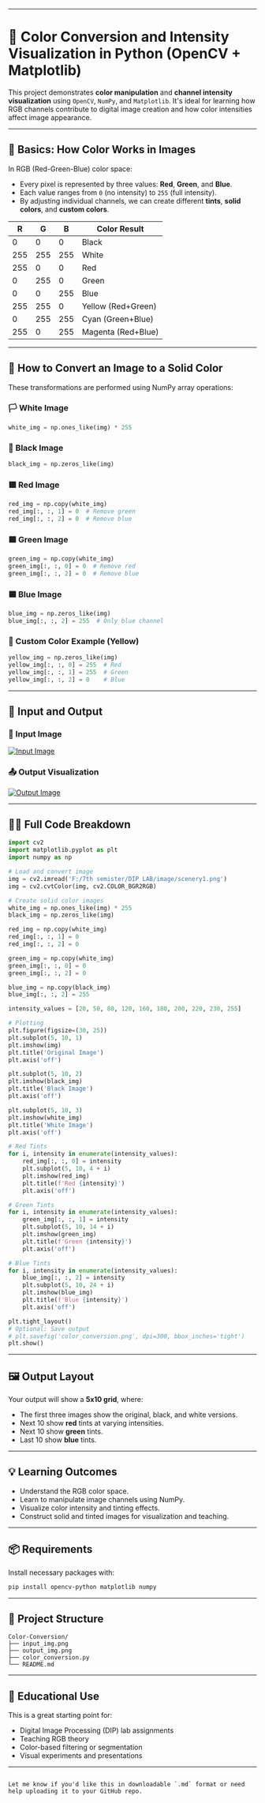 
---


# 🎨 Color Conversion and Intensity Visualization in Python (OpenCV + Matplotlib)

This project demonstrates **color manipulation** and **channel intensity visualization** using `OpenCV`, `NumPy`, and `Matplotlib`. It's ideal for learning how RGB channels contribute to digital image creation and how color intensities affect image appearance.

---

## 📘 Basics: How Color Works in Images

In RGB (Red-Green-Blue) color space:

- Every pixel is represented by three values: **Red**, **Green**, and **Blue**.
- Each value ranges from `0` (no intensity) to `255` (full intensity).
- By adjusting individual channels, we can create different **tints**, **solid colors**, and **custom colors**.

| R   | G   | B   | Color Result       |
| --- | --- | --- | ------------------ |
| 0   | 0   | 0   | Black              |
|255  |255  |255  | White              |
|255  | 0   | 0   | Red                |
| 0   |255  | 0   | Green              |
| 0   | 0   |255  | Blue               |
|255  |255  | 0   | Yellow (Red+Green) |
| 0   |255  |255  | Cyan (Green+Blue)  |
|255  | 0   |255  | Magenta (Red+Blue) |

---

## 🔧 How to Convert an Image to a Solid Color

These transformations are performed using NumPy array operations:

### 🏳️ White Image
```python
white_img = np.ones_like(img) * 255
````

### 🏴 Black Image

```python
black_img = np.zeros_like(img)
```

### 🟥 Red Image

```python
red_img = np.copy(white_img)
red_img[:, :, 1] = 0  # Remove green
red_img[:, :, 2] = 0  # Remove blue
```

### 🟩 Green Image

```python
green_img = np.copy(white_img)
green_img[:, :, 0] = 0  # Remove red
green_img[:, :, 2] = 0  # Remove blue
```

### 🟦 Blue Image

```python
blue_img = np.zeros_like(img)
blue_img[:, :, 2] = 255  # Only blue channel
```

### 🌈 Custom Color Example (Yellow)

```python
yellow_img = np.zeros_like(img)
yellow_img[:, :, 0] = 255  # Red
yellow_img[:, :, 1] = 255  # Green
yellow_img[:, :, 2] = 0    # Blue
```

---

## 🧾 Input and Output

### 🔗 Input Image

[![Input Image](https://github.com/Mahfuzar148/Digital-Image-Processing-Lab/blob/main/Color%20Conversion%20Of%20Image/input_img.png?raw=true)](https://github.com/Mahfuzar148/Digital-Image-Processing-Lab/blob/main/Color%20Conversion%20Of%20Image/input_img.png)

### 📤 Output Visualization

[![Output Image](https://github.com/Mahfuzar148/Digital-Image-Processing-Lab/blob/main/Color%20Conversion%20Of%20Image/output_img.png?raw=true)](https://github.com/Mahfuzar148/Digital-Image-Processing-Lab/blob/main/Color%20Conversion%20Of%20Image/output_img.png)

---

## 🧑‍💻 Full Code Breakdown

```python
import cv2
import matplotlib.pyplot as plt
import numpy as np

# Load and convert image
img = cv2.imread('F:/7th semister/DIP LAB/image/scenery1.png')
img = cv2.cvtColor(img, cv2.COLOR_BGR2RGB)

# Create solid color images
white_img = np.ones_like(img) * 255
black_img = np.zeros_like(img)

red_img = np.copy(white_img)
red_img[:, :, 1] = 0
red_img[:, :, 2] = 0

green_img = np.copy(white_img)
green_img[:, :, 0] = 0
green_img[:, :, 2] = 0

blue_img = np.copy(black_img)
blue_img[:, :, 2] = 255

intensity_values = [20, 50, 80, 120, 160, 180, 200, 220, 230, 255]

# Plotting
plt.figure(figsize=(30, 25))
plt.subplot(5, 10, 1)
plt.imshow(img)
plt.title('Original Image')
plt.axis('off')

plt.subplot(5, 10, 2)
plt.imshow(black_img)
plt.title('Black Image')
plt.axis('off')

plt.subplot(5, 10, 3)
plt.imshow(white_img)
plt.title('White Image')
plt.axis('off')

# Red Tints
for i, intensity in enumerate(intensity_values):
    red_img[:, :, 0] = intensity
    plt.subplot(5, 10, 4 + i)
    plt.imshow(red_img)
    plt.title(f'Red {intensity}')
    plt.axis('off')

# Green Tints
for i, intensity in enumerate(intensity_values):
    green_img[:, :, 1] = intensity
    plt.subplot(5, 10, 14 + i)
    plt.imshow(green_img)
    plt.title(f'Green {intensity}')
    plt.axis('off')

# Blue Tints
for i, intensity in enumerate(intensity_values):
    blue_img[:, :, 2] = intensity
    plt.subplot(5, 10, 24 + i)
    plt.imshow(blue_img)
    plt.title(f'Blue {intensity}')
    plt.axis('off')

plt.tight_layout()
# Optional: Save output
# plt.savefig('color_conversion.png', dpi=300, bbox_inches='tight')
plt.show()
```

---

## 🖼️ Output Layout

Your output will show a **5x10 grid**, where:

* The first three images show the original, black, and white versions.
* Next 10 show **red** tints at varying intensities.
* Next 10 show **green** tints.
* Last 10 show **blue** tints.

---

## 💡 Learning Outcomes

* Understand the RGB color space.
* Learn to manipulate image channels using NumPy.
* Visualize color intensity and tinting effects.
* Construct solid and tinted images for visualization and teaching.

---

## 📦 Requirements

Install necessary packages with:

```bash
pip install opencv-python matplotlib numpy
```

---

## 📁 Project Structure

```
Color-Conversion/
├── input_img.png
├── output_img.png
├── color_conversion.py
└── README.md
```

---

## 🧪 Educational Use

This is a great starting point for:

* Digital Image Processing (DIP) lab assignments
* Teaching RGB theory
* Color-based filtering or segmentation
* Visual experiments and presentations

---



```

Let me know if you'd like this in downloadable `.md` format or need help uploading it to your GitHub repo.
```
